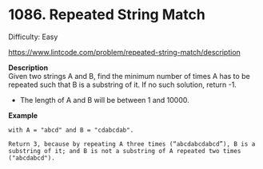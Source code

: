 # 1086. Repeated String Match

Difficulty: Easy

https://www.lintcode.com/problem/repeated-string-match/description

**Description**  
Given two strings A and B, find the minimum number of times A has to be repeated such that B is a substring of it. If no such solution, return -1.

* The length of A and B will be between 1 and 10000.

**Example**  
```
with A = "abcd" and B = "cdabcdab".

Return 3, because by repeating A three times (“abcdabcdabcd”), B is a substring of it; and B is not a substring of A repeated two times ("abcdabcd").
```
